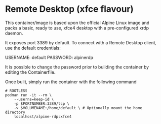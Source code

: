 # Remote Desktop (xfce flavour)
This container/image is based upon the official Alpine Linux image and packs a basic, ready to use, xfce4 desktop with a pre-configured xrdp daemon.

It exposes port 3389 by default. To connect with a Remote Desktop client, use the default credentials:

USERNAME: default
PASSWORD: alpinerdp

It is possible to change the password prior to building the container by editing the Containerfile.

Once built, simply run the container with the following command

```
# ROOTLESS
podman run -it --rm \
    --userns=keep-id \
    -p $PORTNUMBER:3389/tcp \
    -v $VOLUMENAME:/home/default \ # Optionally mount the home directory
    localhost/alpine-rdp:xfce4
```
